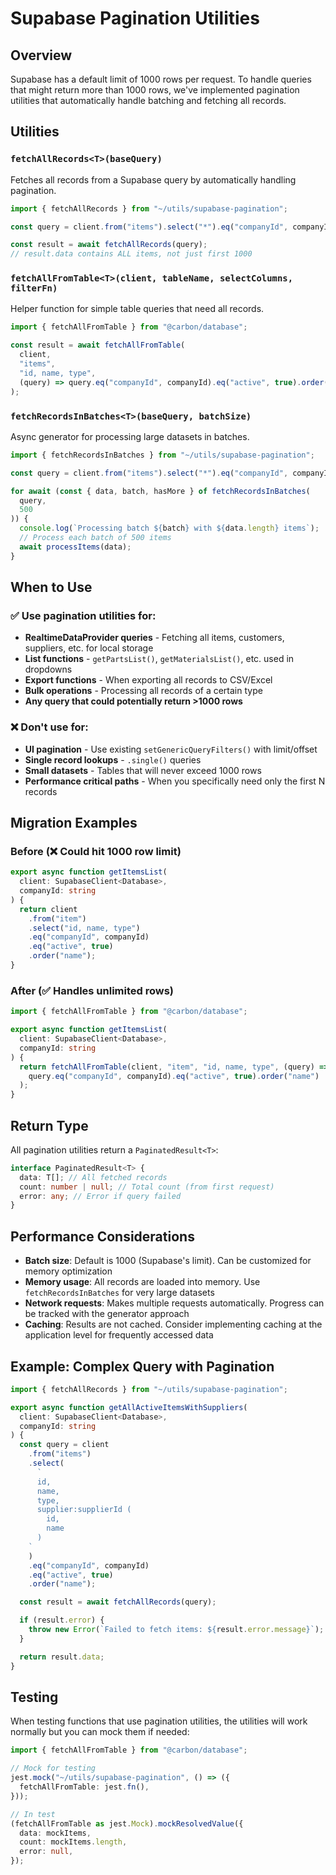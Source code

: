 # Supabase Pagination Utilities

## Overview

Supabase has a default limit of 1000 rows per request. To handle queries that might return more than 1000 rows, we've implemented pagination utilities that automatically handle batching and fetching all records.

## Utilities

### `fetchAllRecords<T>(baseQuery)`

Fetches all records from a Supabase query by automatically handling pagination.

```typescript
import { fetchAllRecords } from "~/utils/supabase-pagination";

const query = client.from("items").select("*").eq("companyId", companyId);

const result = await fetchAllRecords(query);
// result.data contains ALL items, not just first 1000
```

### `fetchAllFromTable<T>(client, tableName, selectColumns, filterFn)`

Helper function for simple table queries that need all records.

```typescript
import { fetchAllFromTable } from "@carbon/database";

const result = await fetchAllFromTable(
  client,
  "items",
  "id, name, type",
  (query) => query.eq("companyId", companyId).eq("active", true).order("name")
);
```

### `fetchRecordsInBatches<T>(baseQuery, batchSize)`

Async generator for processing large datasets in batches.

```typescript
import { fetchRecordsInBatches } from "~/utils/supabase-pagination";

const query = client.from("items").select("*").eq("companyId", companyId);

for await (const { data, batch, hasMore } of fetchRecordsInBatches(
  query,
  500
)) {
  console.log(`Processing batch ${batch} with ${data.length} items`);
  // Process each batch of 500 items
  await processItems(data);
}
```

## When to Use

### ✅ Use pagination utilities for:

- **RealtimeDataProvider queries** - Fetching all items, customers, suppliers, etc. for local storage
- **List functions** - `getPartsList()`, `getMaterialsList()`, etc. used in dropdowns
- **Export functions** - When exporting all records to CSV/Excel
- **Bulk operations** - Processing all records of a certain type
- **Any query that could potentially return >1000 rows**

### ❌ Don't use for:

- **UI pagination** - Use existing `setGenericQueryFilters()` with limit/offset
- **Single record lookups** - `.single()` queries
- **Small datasets** - Tables that will never exceed 1000 rows
- **Performance critical paths** - When you specifically need only the first N records

## Migration Examples

### Before (❌ Could hit 1000 row limit)

```typescript
export async function getItemsList(
  client: SupabaseClient<Database>,
  companyId: string
) {
  return client
    .from("item")
    .select("id, name, type")
    .eq("companyId", companyId)
    .eq("active", true)
    .order("name");
}
```

### After (✅ Handles unlimited rows)

```typescript
import { fetchAllFromTable } from "@carbon/database";

export async function getItemsList(
  client: SupabaseClient<Database>,
  companyId: string
) {
  return fetchAllFromTable(client, "item", "id, name, type", (query) =>
    query.eq("companyId", companyId).eq("active", true).order("name")
  );
}
```

## Return Type

All pagination utilities return a `PaginatedResult<T>`:

```typescript
interface PaginatedResult<T> {
  data: T[]; // All fetched records
  count: number | null; // Total count (from first request)
  error: any; // Error if query failed
}
```

## Performance Considerations

- **Batch size**: Default is 1000 (Supabase's limit). Can be customized for memory optimization
- **Memory usage**: All records are loaded into memory. Use `fetchRecordsInBatches` for very large datasets
- **Network requests**: Makes multiple requests automatically. Progress can be tracked with the generator approach
- **Caching**: Results are not cached. Consider implementing caching at the application level for frequently accessed data

## Example: Complex Query with Pagination

```typescript
import { fetchAllRecords } from "~/utils/supabase-pagination";

export async function getAllActiveItemsWithSuppliers(
  client: SupabaseClient<Database>,
  companyId: string
) {
  const query = client
    .from("items")
    .select(
      `
      id,
      name,
      type,
      supplier:supplierId (
        id,
        name
      )
    `
    )
    .eq("companyId", companyId)
    .eq("active", true)
    .order("name");

  const result = await fetchAllRecords(query);

  if (result.error) {
    throw new Error(`Failed to fetch items: ${result.error.message}`);
  }

  return result.data;
}
```

## Testing

When testing functions that use pagination utilities, the utilities will work normally but you can mock them if needed:

```typescript
import { fetchAllFromTable } from "@carbon/database";

// Mock for testing
jest.mock("~/utils/supabase-pagination", () => ({
  fetchAllFromTable: jest.fn(),
}));

// In test
(fetchAllFromTable as jest.Mock).mockResolvedValue({
  data: mockItems,
  count: mockItems.length,
  error: null,
});
```
